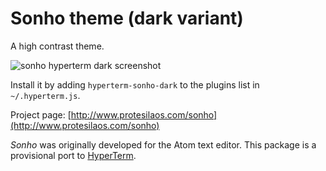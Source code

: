 # Sonho theme (dark variant)

A high contrast theme.

![sonho hyperterm dark screenshot](https://raw.githubusercontent.com/protesilaos/prot16/master/sonho/hyperterm/screenshot.png)

Install it by adding `hyperterm-sonho-dark` to the plugins list in `~/.hyperterm.js`.

Project page: [http://www.protesilaos.com/sonho](http://www.protesilaos.com/sonho)

*Sonho* was originally developed for the Atom text editor. This package is a provisional port to [HyperTerm](https://hyperterm.org/).
